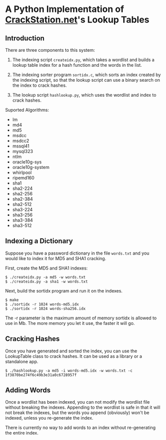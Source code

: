 A Python Implementation of [CrackStation.net](http://crackstation.net/)'s Lookup Tables
============================================================

Introduction
------------

There are three components to this system:

1. The indexing script `createidx.py`, which takes a wordlist and builds a lookup table index for a hash function and the words in the list.

2. The indexing sorter program `sortidx.c`, which sorts an index created by the indexing script, so that the lookup script can use a binary search on the index to crack hashes.

3. The lookup script `hashlookup.py`, which uses the wordlist and index to crack hashes.

Suported Algorithms:
 * lm
 * md4
 * md5
 * msdcc
 * msdcc2
 * mssql41
 * mysql323
 * ntlm
 * oracle10g-sys
 * oracle10g-system
 * whirlpool
 * ripemd160
 * sha1
 * sha2-224
 * sha2-256
 * sha2-384
 * sha2-512
 * sha3-224
 * sha3-256
 * sha3-384
 * sha3-512

Indexing a Dictionary
---------------------

Suppose you have a password dictionary in the file `words.txt` and you would
like to index it for MD5 and SHA1 cracking.

First, create the MD5 and SHA1 indexes:

    $ ./createidx.py -a md5 -w words.txt
    $ ./createidx.py -a sha1 -w words.txt

Next, build the sortidx program and run it on the indexes.

    $ make
    $ ./sortidx -r 1024 words-md5.idx
    $ ./sortidx -r 1024 words-sha256.idx

The -r parameter is the maximum amount of memory sortidx is allowed to use in
Mb. The more memory you let it use, the faster it will go.

Cracking Hashes
---------------

Once you have generated and sorted the index, you can use the LookupTable class
to crack hashes.  It can be used as a library or a standalone app.

    $ ./hashlookup.py -a md5 -i words-md5.idx -w words.txt -c 1f3870be274f6c49b3e31a0c6728957f

Adding Words
------------

Once a wordlist has been indexed, you can not modify the wordlist file without
breaking the indexes. Appending to the wordlist is safe in that it will not
break the indexes, but the words you append (obviously) won't be indexed,
unless you re-generate the index.

There is currently no way to add words to an index without re-generating the
entire index.
